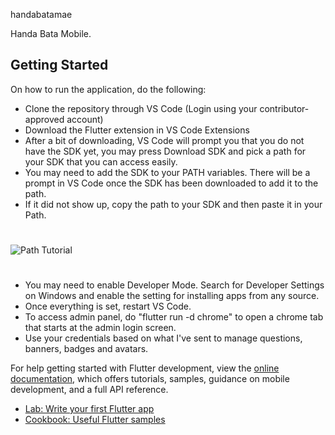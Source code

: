  handabatamae

Handa Bata Mobile.

## Getting Started

On how to run the application, do the following:
- Clone the repository through VS Code (Login using your contributor-approved account)
- Download the Flutter extension in VS Code Extensions
- After a bit of downloading, VS Code will prompt you that you do not have the SDK yet, you may press Download SDK and pick a path for your SDK that you can access easily.
- You may need to add the SDK to your PATH variables. There will be a prompt in VS Code once the SDK has been downloaded to add it to the path.
- If it did not show up, copy the path to your SDK and then paste it in your Path.
#
![Path Tutorial](https://github.com/user-attachments/assets/b41a3494-3f68-4bbc-8849-4a60eca178a3)
#
- You may need to enable Developer Mode. Search for Developer Settings on Windows and enable the setting for installing apps from any source.
- Once everything is set, restart VS Code.
- To access admin panel, do "flutter run -d chrome" to open a chrome tab that starts at the admin login screen.
- Use your credentials based on what I've sent to manage questions, banners, badges and avatars.



For help getting started with Flutter development, view the
[online documentation](https://docs.flutter.dev/), which offers tutorials,
samples, guidance on mobile development, and a full API reference.

- [Lab: Write your first Flutter app](https://docs.flutter.dev/get-started/codelab)
- [Cookbook: Useful Flutter samples](https://docs.flutter.dev/cookbook)
